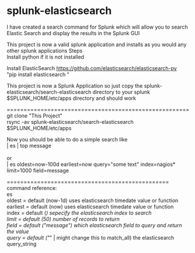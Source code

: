 splunk-elasticsearch
====================

I have created a search command for Splunk which will allow you to search Elastic Search and display the results in the Splunk GUI

This project is now a valid splunk application and installs as you would any other splunk applications
Steps<br>
Install python if it is not installed

Install ElasticSearch https://github.com/elasticsearch/elasticsearch-py<br>
"pip install elasticsearch "

This project is now a Splunk Application so just copy the splunk-elasticsearch/search-elasticsearch directory to your splunk $SPLUNK_HOME/etc/apps directory and should work<br>


======================================================
git clone "This Project"<br>
rsync -av splunk-elasticsearch/search-elasticsearch $SPLUNK_HOME/etc/apps<br>

Now you should be able to do a simple search like <br>
| es | top message<br>
<br>
or <br>
| es oldest=now-100d earliest=now query="some text" index=nagios* limit=1000 field=message<br>

================================================
<br>
command reference:<br>
es<br>
    oldest = default (now-1d)   uses elasticsearch timedate value or function<br>
    earliest = default (now)    uses elasticsearch timedate value or function<br>
    index    = default (*)      sepecify the elasticsearch index to search<br>
    limit    = default (50)     number of records to return<br>
    field    = default ("message")  which elasticsearch field to query and return the value<br>
    query    = default ("*" | might change this to match_all)   the elasticsearch query_string<br>
    


